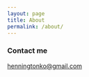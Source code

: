 ```yaml
---
layout: page
title: About
permalink: /about/
---
```


### Contact me

[henningtonko@gmail.com](mailto:henningtonko@gmail.com)
